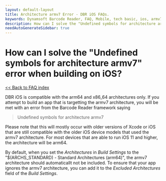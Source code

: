 ```yaml
---
layout: default-layout
title: Architecture armv7 Error - DBR iOS FAQs.
keywords: Dynamsoft Barcode Reader, FAQ, Mobile, tech basic, ios, armv7, undefined symbols
description: How can I solve the "Undefined symbols for architecture armv7" error when building on iOS? - DBR iOS FAQs.
needAutoGenerateSidebar: true
---
```


# How can I solve the "Undefined symbols for architecture armv7" error when building on iOS?

[<< Back to FAQ index](index.md)

DBR iOS is compatible with the arm64 and x86_64 architectures only. If you attempt to build an app that is targetting the armv7 architecture, you will be met with an error from the Barcode Reader framework saying

> Undefined symbols for architecture armv7

Please note that this will mostly occur with older versions of Xcode or iOS that are still compatible with the older iOS device models that used the armv7 architecture. For most devices that are able to run iOS 11 and higher, the architecture will be arm64.

By default, when you set the *Architectures* in *Build Settings* to the "$(ARCHS_STANDARD) - Standard Architectures (arm64)", the armv7 architecture should automaticallt not be included. To ensure that your app ignores the armv7 architecture, you can add it to the *Excluded Architectures* field of the *Build Settings*.